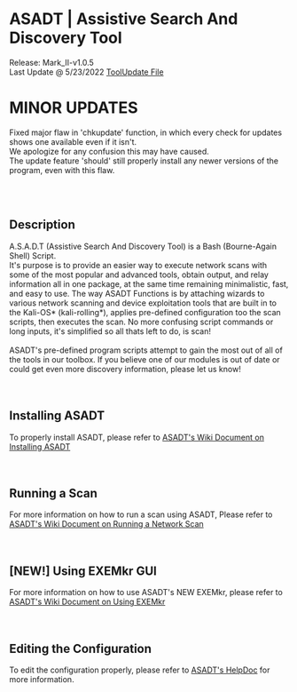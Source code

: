 # ASADT | Assistive Search And Discovery Tool
Release: Mark_II-v1.0.5 <br>
Last Update @ 5/23/2022 [ToolUpdate File](toolupdate.info)<br>


# MINOR UPDATES

Fixed major flaw in 'chkupdate' function, in which every check for updates shows one available even if it isn't. <br>
We apologize for any confusion this may have caused. <br>
The update feature 'should' still properly install any newer versions of the program, even with this flaw. <br>

<br>
<br>

## Description
A.S.A.D.T (Assistive Search And Discovery Tool) is a Bash (Bourne-Again Shell) Script. <br>
It's purpose is to provide an easier way to execute network scans with some of the most popular and advanced tools, obtain output, and relay information all in one package, at the same time remaining minimalistic, fast, and easy to use. The way ASADT Functions is by attaching wizards to various network scanning and device exploitation tools that are built in to the Kali-OS* (kali-rolling*), applies pre-defined configuration too the scan scripts, then executes the scan. No more confusing script commands or long inputs, it's simplified so all thats left to do, is scan! <br>
<br>
ASADT's pre-defined program scripts attempt to gain the most out of all of the tools in our toolbox. If you believe one of our modules is out of date or could get even more discovery information, please let us know! <br>
<br>
<br>

## Installing ASADT
To properly install ASADT, please refer to [ASADT's Wiki Document on Installing ASADT](https://github.com/odf-community/ASADT/wiki/Installing-ASADT) <br>
<br>
<br>

## Running a Scan
For more information on how to run a scan using ASADT, Please refer to [ASADT's Wiki Document on Running a Network Scan](https://github.com/odf-community/ASADT/wiki/Running-a-Network-Scan) <br>
<br>
<br>

## [NEW!] Using EXEMkr GUI
For more information on how to use ASADT's NEW EXEMkr, please refer to [ASADT's Wiki Document on Using EXEMkr](https://github.com/odf-community/ASADT/wiki/EXEMkr-toolinfo) <br>
<br>
<br>

## Editing the Configuration
To edit the configuration properly, please refer to [ASADT's HelpDoc](build/mainprog/doc/helpdoc.txt) for more information.
